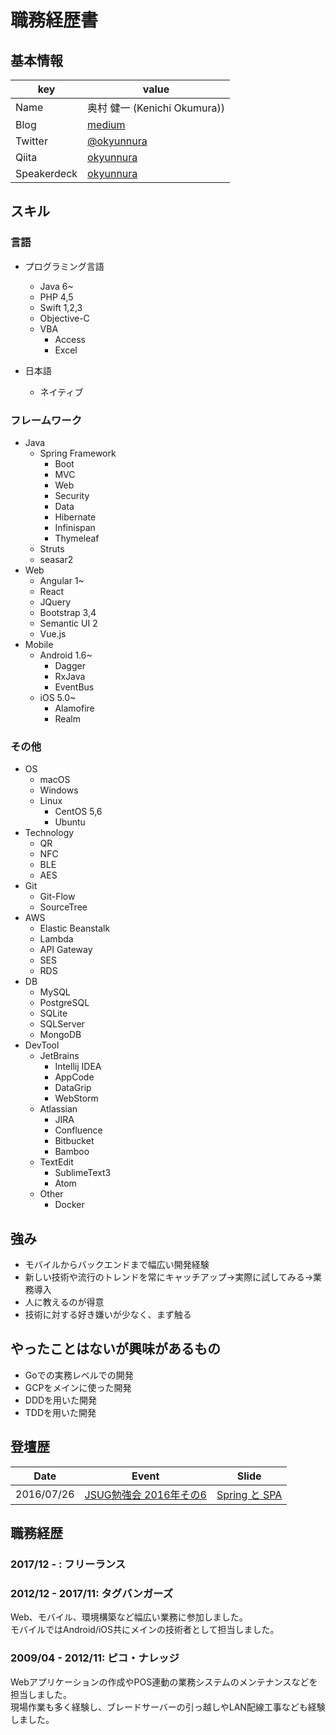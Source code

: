 # 職務経歴書

## 基本情報

|key|value|
|---|-----|
|Name|奥村 健一 (Kenichi Okumura))|
|Blog|[medium](https://medium.com/@okyunnura)|
|Twitter|[@okyunnura](https://twitter.com/okyunnura)|
|Qiita|[okyunnura](http://qiita.com/okyunnura)|
|Speakerdeck|[okyunnura](https://speakerdeck.com/okyunnura)|

## スキル

### 言語

- プログラミング言語
  - Java 6~
  - PHP 4,5
  - Swift 1,2,3
  - Objective-C
  - VBA
    - Access
    - Excel

- 日本語
  - ネイティブ

### フレームワーク

- Java
  - Spring Framework
    - Boot
    - MVC
    - Web
    - Security
    - Data
    - Hibernate
    - Infinispan
    - Thymeleaf
  - Struts
  - seasar2
- Web
  - Angular 1~
  - React
  - JQuery
  - Bootstrap 3,4
  - Semantic UI 2
  - Vue.js
- Mobile
  - Android 1.6~
    - Dagger
    - RxJava
    - EventBus
  - iOS 5.0~
    - Alamofire
    - Realm

### その他

- OS
  - macOS
  - Windows
  - Linux
    - CentOS 5,6
    - Ubuntu
- Technology
  - QR
  - NFC
  - BLE
  - AES
- Git
  - Git-Flow
  - SourceTree
- AWS
  - Elastic Beanstalk
  - Lambda
  - API Gateway
  - SES
  - RDS
- DB
  - MySQL
  - PostgreSQL
  - SQLite
  - SQLServer
  - MongoDB
- DevTool
  - JetBrains
    - Intellij IDEA
    - AppCode
    - DataGrip
    - WebStorm
  - Atlassian
    - JIRA
    - Confluence
    - Bitbucket
    - Bamboo
  - TextEdit
    - SublimeText3
    - Atom
  - Other
    - Docker

## 強み
- モバイルからバックエンドまで幅広い開発経験
- 新しい技術や流行のトレンドを常にキャッチアップ->実際に試してみる->業務導入
- 人に教えるのが得意
- 技術に対する好き嫌いが少なく、まず触る

## やったことはないが興味があるもの

- Goでの実務レベルでの開発
- GCPをメインに使った開発
- DDDを用いた開発
- TDDを用いた開発

## 登壇歴
|Date|Event|Slide|
|---|-----|-----|
|2016/07/26|[JSUG勉強会 2016年その6](https://jsug.doorkeeper.jp/events/49140)|[Spring と SPA](https://speakerdeck.com/okyunnura/spring-to-spa-develop)|

## 職務経歴

### 2017/12 - : フリーランス

### 2012/12 - 2017/11: タグバンガーズ
Web、モバイル、環境構築など幅広い業務に参加しました。  
モバイルではAndroid/iOS共にメインの技術者として担当しました。

### 2009/04 - 2012/11: ピコ・ナレッジ
Webアプリケーションの作成やPOS連動の業務システムのメンテナンスなどを担当しました。  
現場作業も多く経験し、ブレードサーバーの引っ越しやLAN配線工事なども経験しました。
